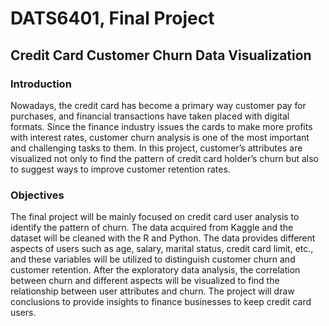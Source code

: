 # DATS6401, Final Project

## Credit Card Customer Churn Data Visualization

### Introduction
Nowadays, the credit card has become a primary way customer pay for purchases, and financial transactions have taken placed with digital formats. Since the finance industry issues the cards to make more profits with interest rates, customer churn analysis is one of the most important and challenging tasks to them. In this project, customer’s attributes are visualized not only to find the pattern of credit card holder’s churn but also to suggest ways to improve customer retention rates.

### Objectives
The final project will be mainly focused on credit card user analysis to identify the pattern of churn. The data acquired from Kaggle and the dataset will be cleaned with the R and Python. The data provides different aspects of users such as age, salary, marital status, credit card limit, etc., and these variables will be utilized to distinguish customer churn and customer retention. After the exploratory data analysis, the correlation between churn and different aspects will be visualized to find the relationship between user attributes and churn. The project will draw conclusions to provide insights to finance businesses to keep credit card users.

 
